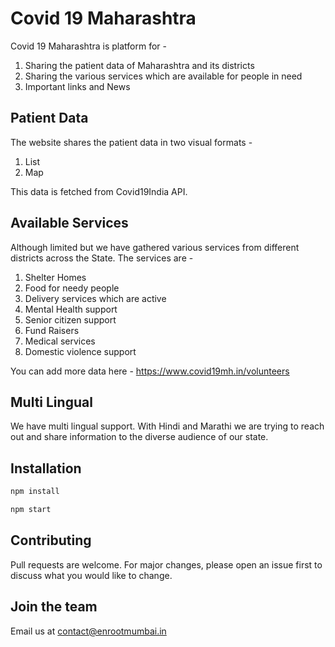 # Covid 19 Maharashtra

Covid 19 Maharashtra is platform for - 
1. Sharing the patient data of Maharashtra and its districts
2. Sharing the various services which are available for people in need
3. Important links and News

## Patient Data

The website shares the patient data in two visual formats - 
1. List
2. Map

This data is fetched from Covid19India API. 

## Available Services

Although limited but we have gathered various services from different districts across the State. The services are - 
1. Shelter Homes
2. Food for needy people
3. Delivery services which are active
4. Mental Health support
5. Senior citizen support
6. Fund Raisers
7. Medical services
8. Domestic violence support

You can add more data here - https://www.covid19mh.in/volunteers

## Multi Lingual 

We have multi lingual support. With Hindi and Marathi we are trying to reach out and share information to the diverse audience of our state. 

## Installation

```bash
npm install
```

```bash
npm start
```

## Contributing
Pull requests are welcome. For major changes, please open an issue first to discuss what you would like to change.


## Join the team

Email us at contact@enrootmumbai.in

